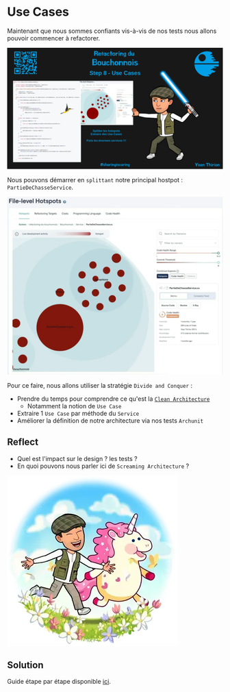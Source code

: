 # Use Cases
Maintenant que nous sommes confiants vis-à-vis de nos tests nous allons pouvoir commencer à refactorer.

![Step 8 - Use Cases](../img/step8.webp)

Nous pouvons démarrer en `splittant` notre principal hostpot : `PartieDeChasseService`.

![Service Hotspot](steps/img/08.use-cases/hotspot-service.webp)

Pour ce faire, nous allons utiliser la stratégie `Divide and Conquer` :
- Prendre du temps pour comprendre ce qu'est la [`Clean Architecture`](https://xtrem-tdd.netlify.app/Flavours/clean-architecture)
  - Notamment la notion de `Use Case`
- Extraire 1 `Use Case` par méthode du `Service`
- Améliorer la définition de notre architecture via nos tests `Archunit`

## Reflect
- Quel est l'impact sur le design ? les tests ?
- En quoi pouvons nous parler ici de `Screaming Architecture` ?

![Properties](steps/img/08.use-cases/use-cases.webp)

## Solution
Guide étape par étape disponible [ici](steps/08.use-cases.md).